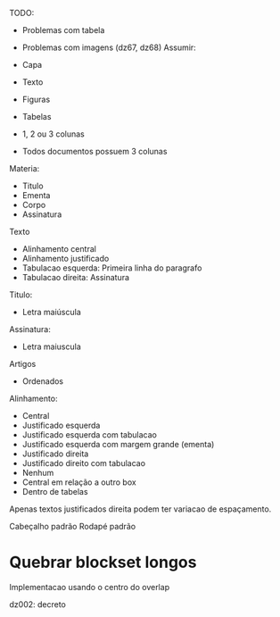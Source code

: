 TODO: 
- Problemas com tabela
- Problemas com imagens (dz67, dz68)
Assumir:

- Capa
- Texto

- Figuras
- Tabelas
- 1, 2 ou 3 colunas
- Todos documentos possuem 3 colunas

Materia:
- Titulo
- Ementa
- Corpo
- Assinatura

Texto
- Alinhamento central
- Alinhamento justificado
- Tabulacao esquerda: Primeira linha do paragrafo
- Tabulacao direita: Assinatura 

Titulo:
- Letra maiúscula

Assinatura: 
- Letra maiuscula

Artigos
- Ordenados

Alinhamento:
- Central
- Justificado esquerda
- Justificado esquerda com tabulacao
- Justificado esquerda com margem grande (ementa)
- Justificado direita
- Justificado direito com tabulacao
- Nenhum
- Central em relação a outro box
- Dentro de tabelas

Apenas textos justificados direita podem ter variacao de espaçamento.

Cabeçalho padrão
Rodapé padrão

# Quebrar blockset longos

Implementacao usando o centro do overlap

dz002: decreto